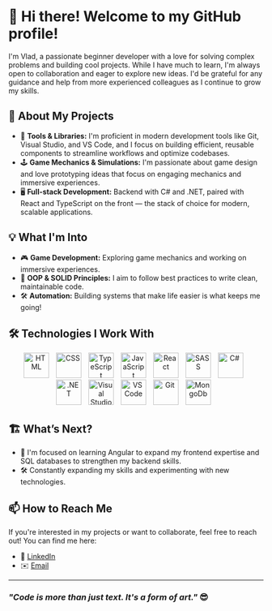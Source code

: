 # 👋 Hi there! Welcome to my GitHub profile!

I'm Vlad, a passionate beginner developer with a love for solving complex problems and building cool projects. While I have much to learn, I'm always open to collaboration and eager to explore new ideas. I'd be grateful for any guidance and help from more experienced colleagues as I continue to grow my skills.

## 🚀 About My Projects

- 🔧 **Tools & Libraries:** I'm proficient in modern development tools like Git, Visual Studio, and VS Code, and I focus on building efficient, reusable components to streamline workflows and optimize codebases.
- 🕹️ **Game Mechanics & Simulations:** I'm passionate about game design and love prototyping ideas that focus on engaging mechanics and immersive experiences.
- 🖥️ **Full-stack Development:** Backend with C# and .NET, paired with React and TypeScript on the front — the stack of choice for modern, scalable applications.

## 💡 What I'm Into

- 🎮 **Game Development:** Exploring game mechanics and working on immersive experiences.
- 📘 **OOP & SOLID Principles:** I aim to follow best practices to write clean, maintainable code.
- 🛠️ **Automation:** Building systems that make life easier is what keeps me going!

## 🛠️ Technologies I Work With

<p align="center">
  <img src="https://cdn.jsdelivr.net/gh/devicons/devicon@latest/icons/html5/html5-original.svg" alt="HTML" width="50" style="margin-right: 10px;"/>
  <img src="https://cdn.jsdelivr.net/gh/devicons/devicon@latest/icons/css3/css3-original.svg" alt="CSS" width="50" style="margin-right: 10px;"/>
  <img src="https://cdn.jsdelivr.net/gh/devicons/devicon/icons/typescript/typescript-original.svg" alt="TypeScript" width="50" style="margin-right: 10px;"/>
  <img src="https://cdn.jsdelivr.net/gh/devicons/devicon/icons/javascript/javascript-original.svg" alt="JavaScript" width="50" style="margin-right: 10px;"/>
  <img src="https://cdn.jsdelivr.net/gh/devicons/devicon/icons/react/react-original.svg" alt="React" width="50" style="margin-right: 10px;"/>
  <img src="https://cdn.jsdelivr.net/gh/devicons/devicon@latest/icons/sass/sass-original.svg" alt="SASS" width="50" style="margin-right: 10px;"/>
  <img src="https://cdn.jsdelivr.net/gh/devicons/devicon/icons/csharp/csharp-original.svg" alt="C#" width="50" style="margin-right: 10px;"/>
  <img src="https://cdn.jsdelivr.net/gh/devicons/devicon@latest/icons/dot-net/dot-net-plain-wordmark.svg" alt=".NET" width="50" style="margin-right: 10px;"/>   
  <img src="https://cdn.jsdelivr.net/gh/devicons/devicon/icons/visualstudio/visualstudio-plain.svg" alt="Visual Studio" width="50" style="margin-right: 10px;"/>
  <img src="https://cdn.jsdelivr.net/gh/devicons/devicon@latest/icons/vscode/vscode-original.svg" alt="VS Code" width="50" style="margin-right: 10px;"/>
  <img src="https://cdn.jsdelivr.net/gh/devicons/devicon/icons/git/git-original.svg" alt="Git" width="50" style="margin-right: 10px;"/>
  <img src="https://cdn.jsdelivr.net/gh/devicons/devicon@latest/icons/mongodb/mongodb-plain-wordmark.svg" alt="MongoDb" width="50" style="margin-right: 10px;"/>
</p>

## 🏗️ What’s Next?

- 🎯 I'm focused on learning Angular to expand my frontend expertise and SQL databases to strengthen my backend skills.
- 🛠️ Constantly expanding my skills and experimenting with new technologies.

## 📫 How to Reach Me

If you're interested in my projects or want to collaborate, feel free to reach out! You can find me here:

- 💼 [LinkedIn](https://www.linkedin.com/in/vladyslav-shostak/)
- ✉️ [Email](mailto:vlshost9386@gmail.com)

---

### *"Code is more than just text. It's a form of art."* 😎
